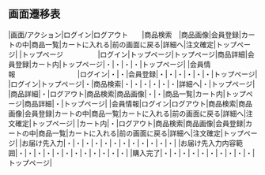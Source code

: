 ## 画面遷移表
|画面/アクション|ログイン|ログアウト　　|商品検索　|商品画像|会員登録|カートの中|商品一覧|カートに入れる|前の画面に戻る|詳細へ|注文確定|トップページ|
|トップページ　　　　　|ログイン|トップページ|トップページ|商品詳細|会員登録|カート内|トップページ|・|・|・|・|トップページ|
|会員情報　　　　　　　　　|ログイン|・|・|会員登録|・|・|・|・|・|・|トップページ|
|ログイン|トップページ|・|商品検索|・|・|・|・|・|・|詳細へ|・|トップページ|
|商品詳細|・|ログアウト|商品検索|商品画像|・|・|商品一覧|カート内|トップページ|商品詳細|・|トップページ|
|会員情報|ログイン|ログアウト|商品検索|商品画像|会員登録|カートの中|商品一覧|カートに入れる|前の画面に戻る|詳細へ|注文確定|トップページ|
|カート内|・|ログアウト|商品検索|商品画像|会員登録|カートの中|商品一覧|カートに入れる|前の画面に戻る|詳細へ|注文確定|トップページ|
|お届け先入力|・|・|・|・|・|・|・|・|・|・|・|・|
|お届け先入力内容範囲|・|・|・|・|・|・|・|・|・|・|・|・|
|購入完了|・|・|・|・|・|・|・|・|・|・|トップページ|
